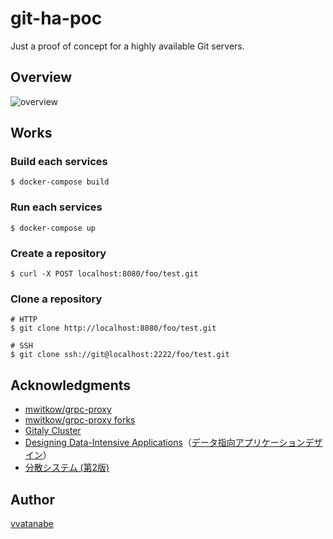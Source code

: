 # git-ha-poc

Just a proof of concept for a highly available Git servers.

## Overview

![overview](https://cacoo.com/diagrams/9BhTPbZUoMwmP1zp-7076D.png)

## Works

### Build each services

```
$ docker-compose build
```

### Run each services

```
$ docker-compose up
```

### Create a repository

```
$ curl -X POST localhost:8080/foo/test.git
```

### Clone a repository

```
# HTTP
$ git clone http://localhost:8080/foo/test.git

# SSH
$ git clone ssh://git@localhost:2222/foo/test.git
```

## Acknowledgments

- [mwitkow/grpc-proxy](https://github.com/mwitkow/grpc-proxy)
- [mwitkow/grpc-proxy forks](https://github.com/mwitkow/grpc-proxy/network/members)
- [Gitaly Cluster](https://docs.gitlab.com/ee/administration/gitaly/praefect.html)
- [Designing Data-Intensive Applications](https://www.oreilly.com/library/view/designing-data-intensive-applications/9781491903063/)（[データ指向アプリケーションデザイン](https://www.oreilly.co.jp/books/9784873118703/)）
- [分散システム (第2版)](https://www.kyoritsu-pub.co.jp/bookdetail/9784320124493)

## Author

[vvatanabe](https://github.com/vvatanabe)
